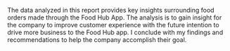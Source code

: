 The data analyzed in this report provides key insights surrounding food orders made through the Food Hub App. 
The analysis is to gain insight for the company to improve customer experience with the future intention to drive more business to the Food Hub app.
I conclude with my findings and recommendations to help the company accomplish their goal.


